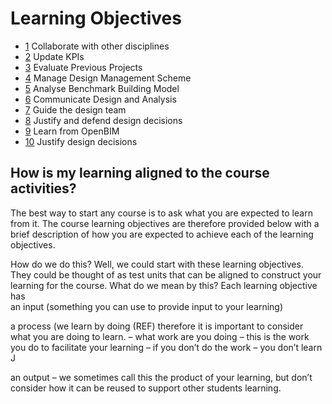 # Learning Objectives
* [1](01) Collaborate with other disciplines
* [2](02) Update KPIs
* [3](03) Evaluate Previous Projects
* [4](04) Manage Design Management Scheme
* [5](05) Analyse Benchmark Building Model
* [6](06) Communicate Design and Analysis
* [7](07) Guide the design team
* [8](08) Justify and defend design decisions
* [9](09) Learn from OpenBIM
* [10](10) Justify design decisions

## How is my learning aligned to the course activities? 
The best way to start any course is to ask what you are expected to learn from it. The course learning objectives are therefore provided below with a brief description of how you are expected to achieve each of the learning objectives. 

How do we do this? Well, we could start with these learning objectives. They could be thought of as test units that can be aligned to construct your learning for the course. What do we mean by this? Each learning objective has  
an input (something you can use to provide input to your learning) 

a process (we learn by doing (REF) therefore it is important to consider what you are doing to learn. – what work are you doing – this is the work you do to facilitate your learning – if you don’t do the work – you don’t learn J 

an output – we sometimes call this the product of your learning, but don’t consider how it can be reused to support other students learning. 
